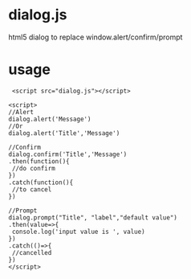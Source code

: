 # dialog.js
html5 dialog to replace window.alert/confirm/prompt

# usage

 ` <script src="dialog.js"></script>`

 ```
<script>
//Alert
dialog.alert('Message')
//Or
dialog.alert('Title','Message')

//Confirm
dialog.confirm('Title','Message')
.then(function(){
  //do confirm
})
.catch(function(){
  //to cancel
})

//Prompt
dialog.prompt("Title", "label","default value")
.then(value=>{
  console.log('input value is ', value)
})
.catch(()=>{
  //cancelled
})
</script>
 ```